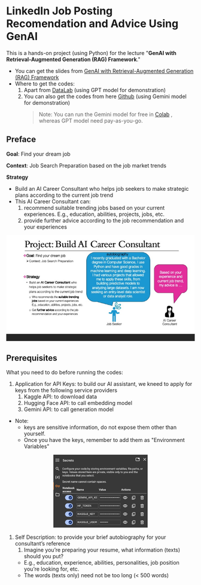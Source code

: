 # LinkedIn Job Posting Recomendation and Advice Using GenAI

This is a hands-on project (using Python) for the lecture "**GenAI with Retrieval-Augmented Generation (RAG) Framework**." 
- You can get the slides from [GenAI with Retrieval-Augmented Generation (RAG) Framework](https://github.com/DreamBird-Jane/GenAI-Application/blob/main/LinkedIn%20Job%20Posting%20Recomendation%20and%20Advice%20Using%20GenAI/RAG%20Framework_20241111.pdf)
- Where to get the codes:
  1. Apart from [DataLab](https://www.datacamp.com/datalab/w/49e3b17b-2c12-4993-a0aa-5e8709e7092f/edit) (using GPT model for demonstration)
  2. You can also get the codes from here [Github](https://github.com/DreamBird-Jane/GenAI-Application/tree/main/LinkedIn%20Job%20Posting%20Recomendation%20and%20Advice%20Using%20GenAI) (using Gemini model for demonstration)
     > Note: You can run the Gemini model for free in [Colab](https://colab.research.google.com/) , whereas GPT model need pay-as-you-go.

## Preface
**Goal**: Find your dream job 

**Context**: Job Search Preparation based on the job market trends  

**Strategy**  
- Build an AI Career Consultant who helps job seekers to make strategic plans according to the current job trend
- This AI Career Consultant can:
  1. recommend suitable trending jobs based on your current experiences. E.g., education, abilities, projects, jobs, etc.
  2. provide further advice according to the job recommendation and your experiences

<p align="center">
  <img src="https://github.com/DreamBird-Jane/GenAI-Application/blob/main/LinkedIn%20Job%20Posting%20Recomendation%20and%20Advice%20Using%20GenAI/illustration/Project-Build%20AI%20Career%20Consultant.jpg" alt="Project-Build AI Career Consultant">
</p>


## Prerequisites
What you need to do before running the codes:

1. Application for API Keys: to build our AI assistant, we kneed to apply for keys from the following service providers
    1. Kaggle API: to download data
    1. Hugging Face API: to call embedding model
    1. Gemini API: to call generation model

- Note:
    - keys are sensitive information, do not expose them other than yourself.  
    - Once you have the keys, remember to add them as "Environment Variables"

<p align="center">
  <img src="https://github.com/DreamBird-Jane/GenAI-Application/blob/main/LinkedIn%20Job%20Posting%20Recomendation%20and%20Advice%20Using%20GenAI/illustration/Keys.png" alt="Keys" width="50%">
</p>
     
    
1. Self Description: to provide your brief autobiography for your consultant’s reference
    1. Imagine you’re preparing your resume, what information (texts) should you put? 
      - E.g., education, experience, abilities, personalities, job position you’re looking for, etc.
      - The words (texts only) need not be too long (< 500 words)
